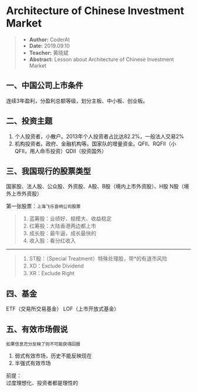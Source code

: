 # Architecture of Chinese Investment Market

> - **Author:** CoderAt
> - **Date:** 2019.09.10
> - **Teacher:** 黄晓斌
> - **Abstract:** Lesson about Architecture of Chinese Investment Market

## 一、中国公司上市条件

连续3年盈利，分盈利总额等级，划分主板、中小板、创业板。

## 二、投资主题

1. 个人投资者，小散户。2013年个人投资者占比达82.2%，一般法人交易2%
2. 机构投资者。政府、金融机构等。国家队的增量资金。QFII、RQFII（小QFII，用人命币投资）QDII（投资国外）

## 三、我国现行的股票类型

国家股、法人股、公众股、外资股、A股、B股（境内上市外资股）、H股 N股（境外上市外资股）  
  
第一张股票：`上海飞乐音响公司股票`

> 1. 蓝筹股：业绩好、规模大、收益稳定
> 2. 红筹股：大陆香港两边都上市
> 3. 成长股：最牛逼，成长最快的
> 4. 收入股：看分红收入

---
> 1. ST股：（Special Treatment）特殊处理股，带*的有退市风险
> 2. XD：Exclude Dividend
> 3. XR：Exclude Right


## 四、基金

ETF（交易所交易基金）
LOF（上市开放式基金）

## 五、有效市场假说

`如果信息充分反映了则不可能获得回报`

1. 弱式有效市场，历史不能反映现在
2. 半强式有效市场

前提：  
过度理想化、投资者都是理性的
